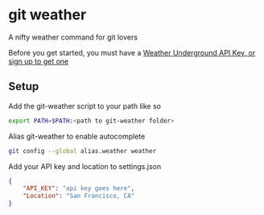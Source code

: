 # git weather
A nifty weather command for git lovers

Before you get started, you must have a [Weather Underground API Key, or sign up to get one](https://www.wunderground.com/weather/api/)

## Setup
Add the git-weather script to your path like so

```sh
export PATH=$PATH:<path to git-weather folder>
```


Alias git-weather to enable autocomplete

```sh
git config --global alias.weather weather
```


Add your API key and location to settings.json

```json
{
    "API_KEY": "api key goes here",
    "Location": "San Francisco, CA"
}
```
